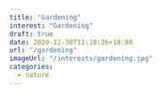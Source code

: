 ```yaml
---
title: "Gardening"
interest: "Gardening"
draft: true
date: 2020-12-30T11:10:26+10:00
url: "/gardening"
imageUrl: "/interests/gardening.jpg"
categories:
  - nature
---
```

